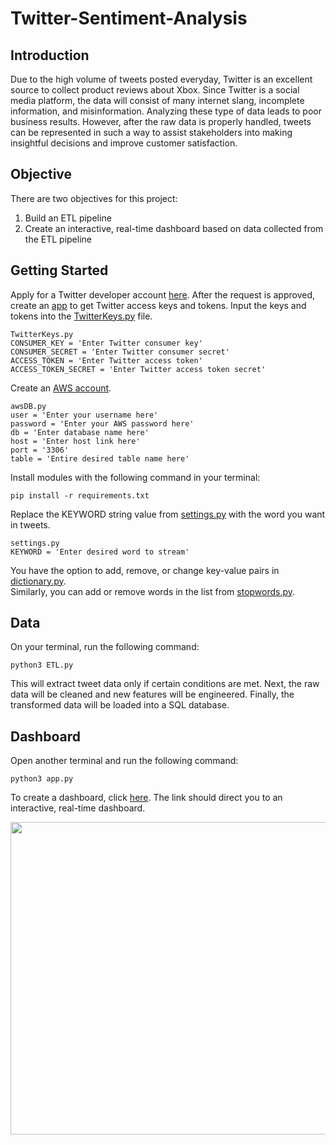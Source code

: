 # Twitter-Sentiment-Analysis

## Introduction
Due to the high volume of tweets posted everyday, Twitter is an excellent source to collect product reviews about Xbox. Since Twitter is a social media platform, the data will consist of many internet slang, incomplete information, and misinformation. Analyzing these type of data leads to poor business results. However, after the raw data is properly handled, tweets can be represented in such a way to assist stakeholders into making insightful decisions and improve customer satisfaction.

## Objective
There are two objectives for this project:
1. Build an ETL pipeline
2. Create an interactive, real-time dashboard based on data collected from the ETL pipeline

## Getting Started
Apply for a Twitter developer account [here](https://developer.twitter.com/en/apply-for-access). After the request is approved, create an [app](https://developer.twitter.com/en/portal/apps/new) to get Twitter access keys and tokens. Input the keys and tokens into the [TwitterKeys.py](https://github.com/Ericjung008/Twitter-Sentiment-Analysis/blob/main/py%20files/TwitterKeys.py) file.
```
TwitterKeys.py
CONSUMER_KEY = 'Enter Twitter consumer key'
CONSUMER_SECRET = 'Enter Twitter consumer secret'
ACCESS_TOKEN = 'Enter Twitter access token'
ACCESS_TOKEN_SECRET = 'Enter Twitter access token secret'
```

Create an [AWS account](https://aws.amazon.com/rds/?did=ft_card&trk=ft_card).
```
awsDB.py
user = 'Enter your username here'
password = 'Enter your AWS password here'
db = 'Enter database name here'
host = 'Enter host link here'
port = '3306'
table = 'Entire desired table name here'
```

Install modules with the following command in your terminal: 
```
pip install -r requirements.txt
```

Replace the KEYWORD string value from [settings.py](https://github.com/Ericjung008/Twitter-Sentiment-Analysis/blob/main/py%20files/settings.py) with the word you want in tweets. 
```
settings.py
KEYWORD = 'Enter desired word to stream'
```

You have the option to add, remove, or change key-value pairs in [dictionary.py](https://github.com/Ericjung008/Twitter-Sentiment-Analysis/blob/main/py%20files/dictionary.py).  
Similarly, you can add or remove words in the list from [stopwords.py](https://github.com/Ericjung008/Twitter-Sentiment-Analysis/blob/main/py%20files/stopwords.py).

## Data
On your terminal, run the following command:
```
python3 ETL.py
```

This will extract tweet data only if certain conditions are met. Next, the raw data will be cleaned and new features will be engineered. Finally, the transformed data will be loaded into a SQL database.

## Dashboard
Open another terminal and run the following command:
```
python3 app.py
```
To create a dashboard, click [here](http://127.0.0.1:8050/).
The link should direct you to an interactive, real-time dashboard.

<img src = 'test.gif' width="800" height="500">
